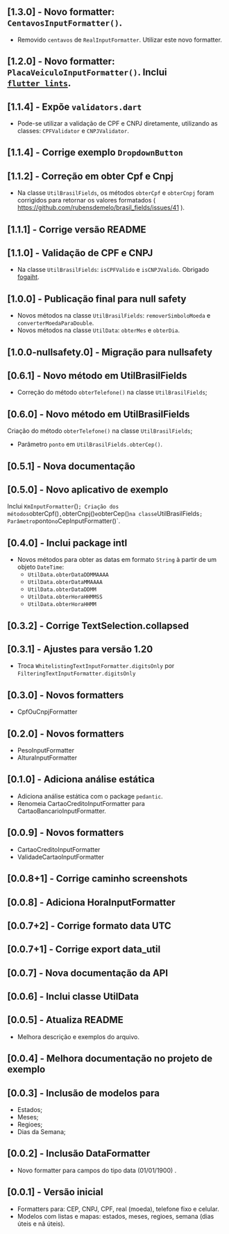 ## [1.3.0] - Novo formatter: `CentavosInputFormatter()`.

- Removido `centavos` de `RealInputFormatter`. Utilizar este novo formatter.

## [1.2.0] - Novo formatter: `PlacaVeiculoInputFormatter()`. Inclui [`flutter_lints`](https://pub.dev/packages/flutter_lints).

## [1.1.4] - Expõe `validators.dart`

- Pode-se utilizar a validação de CPF e CNPJ diretamente, utilizando as classes: `CPFValidator` e `CNPJValidator`.

## [1.1.4] - Corrige exemplo `DropdownButton`

## [1.1.2] - Correção em obter Cpf e Cnpj

- Na classe `UtilBrasilFields`, os métodos `obterCpf` e `obterCnpj` foram corrigidos para retornar os valores formatados ( <https://github.com/rubensdemelo/brasil_fields/issues/41> ).
  
## [1.1.1] - Corrige versão README

## [1.1.0] - Validação de CPF e CNPJ

- Na classe `UtilBrasilFields`: `isCPFValido` e `isCNPJValido`. Obrigado [fogaiht](https://github.com/fogaiht).

## [1.0.0] - Publicação final para null safety

- Novos métodos na classe `UtilBrasilFields`: `removerSimboloMoeda` e `converterMoedaParaDouble`.
- Novos métodos na classe `UtilData`: `obterMes` e `obterDia`.

## [1.0.0-nullsafety.0] - Migração para nullsafety

## [0.6.1] - Novo método em UtilBrasilFields

- Correção do método `obterTelefone()` na classe `UtilBrasilFields`;

## [0.6.0] - Novo método em UtilBrasilFields

Criação do método `obterTelefone()` na classe `UtilBrasilFields`;

- Parâmetro `ponto` em `UtilBrasilFields.obterCep()`.

## [0.5.1] - Nova documentação

## [0.5.0] - Novo aplicativo de exemplo

Inclui `KmInputFormatter`()`;
Criação dos métodos`obterCpf()`,`obterCnpj()` e `obterCep()` na classe `UtilBrasilFields`;
Parâmetro`ponto` no `CepInputFormatter()`.

## [0.4.0] - Inclui package intl

- Novos métodos para obter as datas em formato `String` à partir de um objeto `DateTime`:
  - `UtilData.obterDataDDMMAAAA`
  - `UtilData.obterDataMMAAAA`
  - `UtilData.obterDataDDMM`
  - `UtilData.obterHoraHHMMSS`
  - `UtilData.obterHoraHHMM`

## [0.3.2] - Corrige TextSelection.collapsed

## [0.3.1] - Ajustes para versão 1.20

- Troca `WhitelistingTextInputFormatter.digitsOnly` por `FilteringTextInputFormatter.digitsOnly`

## [0.3.0] - Novos formatters

- CpfOuCnpjFormatter

## [0.2.0] - Novos formatters

- PesoInputFormatter
- AlturaInputFormatter

## [0.1.0] - Adiciona análise estática

- Adiciona análise estática com o package `pedantic`.
- Renomeia CartaoCreditoInputFormatter para CartaoBancarioInputFormatter.

## [0.0.9] - Novos formatters

- CartaoCreditoInputFormatter
- ValidadeCartaoInputFormatter

## [0.0.8+1] - Corrige caminho screenshots

## [0.0.8] - Adiciona HoraInputFormatter

## [0.0.7+2] - Corrige formato data UTC

## [0.0.7+1] - Corrige export data_util

## [0.0.7] - Nova documentação da API

## [0.0.6] - Inclui classe UtilData

## [0.0.5] - Atualiza README

- Melhora descrição e exemplos do arquivo.

## [0.0.4] - Melhora documentação no projeto de exemplo

## [0.0.3] - Inclusão de modelos para

- Estados;
- Meses;
- Regioes;
- Dias da Semana;

## [0.0.2] - Inclusão DataFormatter

- Novo formatter para campos do tipo data (01/01/1900) .

## [0.0.1] - Versão inicial

- Formatters para: CEP, CNPJ, CPF, real (moeda), telefone fixo e celular.
- Modelos com listas e mapas: estados, meses, regioes, semana (dias úteis e nã úteis).
